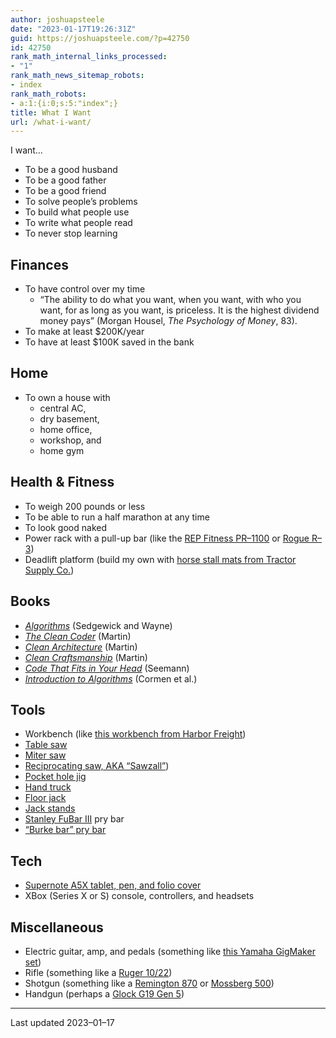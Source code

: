 ```yaml
---
author: joshuapsteele
date: "2023-01-17T19:26:31Z"
guid: https://joshuapsteele.com/?p=42750
id: 42750
rank_math_internal_links_processed:
- "1"
rank_math_news_sitemap_robots:
- index
rank_math_robots:
- a:1:{i:0;s:5:"index";}
title: What I Want
url: /what-i-want/
---
```


I want…

- To be a good husband
- To be a good father
- To be a good friend
- To solve people’s problems
- To build what people use
- To write what people read
- To never stop learning

## Finances

- To have control over my time 
    - “The ability to do what you want, when you want, with who you want, for as long as you want, is priceless. It is the highest dividend money pays” (Morgan Housel, *The Psychology of Money*, 83).
- To make at least $200K/year
- To have at least $100K saved in the bank

## Home

- To own a house with 
    - central AC,
    - dry basement,
    - home office,
    - workshop, and
    - home gym

## Health &amp; Fitness

- To weigh 200 pounds or less
- To be able to run a half marathon at any time
- To look good naked
- Power rack with a pull-up bar (like the [REP Fitness PR–1100](https://repfitness.com/collections/power-racks/products/pr-1100-power-rack) or [Rogue R–3](https://www.roguefitness.com/rogue-r-3-power-rack))
- Deadlift platform (build my own with [horse stall mats from Tractor Supply Co.](https://www.tractorsupply.com/tsc/product/4-ft-x-6-ft-x-3-4-in-thick-rubber-stall-mat))

## Books

- [*Algorithms*](https://amzn.to/3WgBOtl) (Sedgewick and Wayne)
- [*The Clean Coder*](https://amzn.to/3iO0hIY) (Martin)
- [*Clean Architecture*](https://amzn.to/3ZTFjsS) (Martin)
- [*Clean Craftsmanship*](https://amzn.to/3Xkiblp) (Martin)
- [*Code That Fits in Your Head*](https://amzn.to/3XAbBXR) (Seemann)
- [*Introduction to Algorithms*](https://amzn.to/3waT34U) (Cormen et al.)

## Tools

- Workbench (like [this workbench from Harbor Freight](https://www.harborfreight.com/tool-storage-organization/workbenches/60-in-three-drawer-hardwood-workbench-58832.html))
- [Table saw](https://amzn.to/3w6X1LM)
- [Miter saw](https://amzn.to/3XzmOrA)
- [Reciprocating saw, AKA “Sawzall”](https://amzn.to/3CWkjYp))
- [Pocket hole jig](https://amzn.to/3iLeFBI)
- [Hand truck](https://www.harborfreight.com/material-handling/hand-trucks-carts-dollies/800-lb-capacity-hand-truck-58294.html)
- [Floor jack](https://www.harborfreight.com/automotive/jacks-jack-stands/floor-jacks/3-ton-low-profile-floor-jack-with-rapid-pump-red-56617.html)
- [Jack stands](https://www.harborfreight.com/automotive/jacks-jack-stands/jack-stands/6-ton-heavy-duty-ratcheting-jack-stands-black-58342.html)
- [Stanley FuBar III](https://amzn.to/3ZJ0BZT) pry bar
- [“Burke bar” pry bar](https://marshalltown.com/pro-2152-monster-pry-bar)

## Tech

- [Supernote A5X tablet, pen, and folio cover](https://supernote.com/products/supernote-x-series-standard-set?variant=42979128279276)
- XBox (Series X or S) console, controllers, and headsets

## Miscellaneous

- Electric guitar, amp, and pedals (something like [this Yamaha GigMaker set](https://www.sweetwater.com/store/detail/GigMakEGBk--yamaha-gigmaker-electric-guitar-pack-black))
- Rifle (something like a [Ruger 10/22](https://www.ruger.com/products/1022/overview.html))
- Shotgun (something like a [Remington 870](https://www.remarms.com/shotguns/pump-action/model-870/) or [Mossberg 500](https://www.mossberg.com/firearms/shotguns/500.html))
- Handgun (perhaps a [Glock G19 Gen 5](https://palmettostatearmory.com/glock-g19-gen5-9mm-pistol-black-pa195s203.html?avad=194130_c2dcb05c5))

---

Last updated 2023–01–17